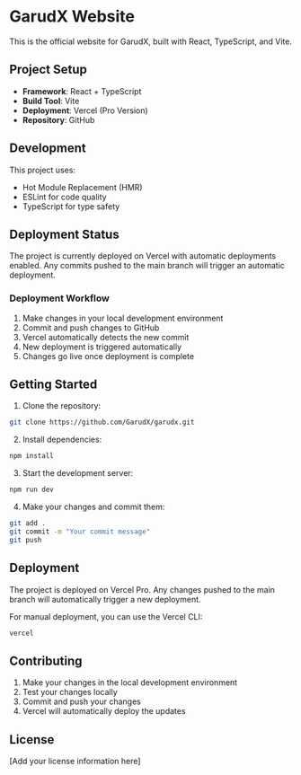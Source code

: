 # GarudX Website

This is the official website for GarudX, built with React, TypeScript, and Vite.

## Project Setup

- **Framework**: React + TypeScript
- **Build Tool**: Vite
- **Deployment**: Vercel (Pro Version)
- **Repository**: GitHub

## Development

This project uses:
- Hot Module Replacement (HMR)
- ESLint for code quality
- TypeScript for type safety

## Deployment Status

The project is currently deployed on Vercel with automatic deployments enabled. Any commits pushed to the main branch will trigger an automatic deployment.

### Deployment Workflow

1. Make changes in your local development environment
2. Commit and push changes to GitHub
3. Vercel automatically detects the new commit
4. New deployment is triggered automatically
5. Changes go live once deployment is complete

## Getting Started

1. Clone the repository:
```bash
git clone https://github.com/GarudX/garudx.git
```

2. Install dependencies:
```bash
npm install
```

3. Start the development server:
```bash
npm run dev
```

4. Make your changes and commit them:
```bash
git add .
git commit -m "Your commit message"
git push
```

## Deployment

The project is deployed on Vercel Pro. Any changes pushed to the main branch will automatically trigger a new deployment.

For manual deployment, you can use the Vercel CLI:
```bash
vercel
```

## Contributing

1. Make your changes in the local development environment
2. Test your changes locally
3. Commit and push your changes
4. Vercel will automatically deploy the updates

## License

[Add your license information here]
